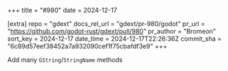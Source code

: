 +++
title = "#980"
date = 2024-12-17

[extra]
repo = "gdext"
docs_rel_url = "gdext/pr-980/godot"
pr_url = "https://github.com/godot-rust/gdext/pull/980"
pr_author = "Bromeon"
sort_key = 2024-12-17
date_time = 2024-12-17T22:26:36Z
commit_sha = "6c89d57eef38452a7a932090cef1f75cbafdf3e9"
+++

Add many `GString`/`StringName` methods
